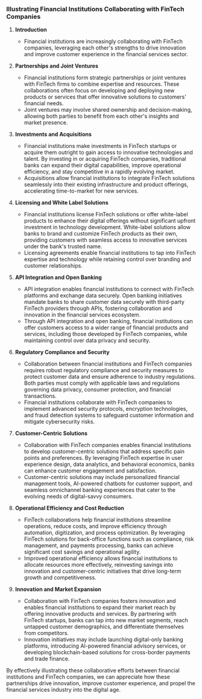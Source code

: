 ### Illustrating Financial Institutions Collaborating with FinTech Companies

1. **Introduction**

   - Financial institutions are increasingly collaborating with FinTech companies, leveraging each other's strengths to drive innovation and improve customer experience in the financial services sector.

2. **Partnerships and Joint Ventures**

   - Financial institutions form strategic partnerships or joint ventures with FinTech firms to combine expertise and resources. These collaborations often focus on developing and deploying new products or services that offer innovative solutions to customers' financial needs.
   - Joint ventures may involve shared ownership and decision-making, allowing both parties to benefit from each other's insights and market presence.

3. **Investments and Acquisitions**

   - Financial institutions make investments in FinTech startups or acquire them outright to gain access to innovative technologies and talent. By investing in or acquiring FinTech companies, traditional banks can expand their digital capabilities, improve operational efficiency, and stay competitive in a rapidly evolving market.
   - Acquisitions allow financial institutions to integrate FinTech solutions seamlessly into their existing infrastructure and product offerings, accelerating time-to-market for new services.

4. **Licensing and White Label Solutions**

   - Financial institutions license FinTech solutions or offer white-label products to enhance their digital offerings without significant upfront investment in technology development. White-label solutions allow banks to brand and customize FinTech products as their own, providing customers with seamless access to innovative services under the bank's trusted name.
   - Licensing agreements enable financial institutions to tap into FinTech expertise and technology while retaining control over branding and customer relationships.

5. **API Integration and Open Banking**

   - API integration enables financial institutions to connect with FinTech platforms and exchange data securely. Open banking initiatives mandate banks to share customer data securely with third-party FinTech providers through APIs, fostering collaboration and innovation in the financial services ecosystem.
   - Through API integration and open banking, financial institutions can offer customers access to a wider range of financial products and services, including those developed by FinTech companies, while maintaining control over data privacy and security.

6. **Regulatory Compliance and Security**

   - Collaboration between financial institutions and FinTech companies requires robust regulatory compliance and security measures to protect customer data and ensure adherence to industry regulations. Both parties must comply with applicable laws and regulations governing data privacy, consumer protection, and financial transactions.
   - Financial institutions collaborate with FinTech companies to implement advanced security protocols, encryption technologies, and fraud detection systems to safeguard customer information and mitigate cybersecurity risks.

7. **Customer-Centric Solutions**

   - Collaboration with FinTech companies enables financial institutions to develop customer-centric solutions that address specific pain points and preferences. By leveraging FinTech expertise in user experience design, data analytics, and behavioral economics, banks can enhance customer engagement and satisfaction.
   - Customer-centric solutions may include personalized financial management tools, AI-powered chatbots for customer support, and seamless omnichannel banking experiences that cater to the evolving needs of digital-savvy consumers.

8. **Operational Efficiency and Cost Reduction**

   - FinTech collaborations help financial institutions streamline operations, reduce costs, and improve efficiency through automation, digitization, and process optimization. By leveraging FinTech solutions for back-office functions such as compliance, risk management, and payments processing, banks can achieve significant cost savings and operational agility.
   - Improved operational efficiency allows financial institutions to allocate resources more effectively, reinvesting savings into innovation and customer-centric initiatives that drive long-term growth and competitiveness.

9. **Innovation and Market Expansion**
   - Collaboration with FinTech companies fosters innovation and enables financial institutions to expand their market reach by offering innovative products and services. By partnering with FinTech startups, banks can tap into new market segments, reach untapped customer demographics, and differentiate themselves from competitors.
   - Innovation initiatives may include launching digital-only banking platforms, introducing AI-powered financial advisory services, or developing blockchain-based solutions for cross-border payments and trade finance.

By effectively illustrating these collaborative efforts between financial institutions and FinTech companies, we can appreciate how these partnerships drive innovation, improve customer experience, and propel the financial services industry into the digital age.

